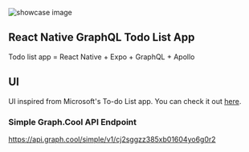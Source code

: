 ![showcase image]('./splash_image.png')

## React  Native GraphQL Todo List App

Todo list app = React Native + Expo + GraphQL + Apollo

## UI

UI inspired from Microsoft's To-do List app. You can check it out [here](https://products.office.com/en-us/microsoft-to-do-list-app).

### Simple Graph.Cool API Endpoint

https://api.graph.cool/simple/v1/cj2sggzz385xb01604yo6g0r2